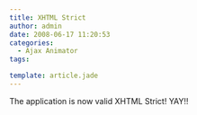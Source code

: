 ```yaml
---
title: XHTML Strict
author: admin
date: 2008-06-17 11:20:53
categories:
  - Ajax Animator
tags: 

template: article.jade
---
```


The application is now valid XHTML Strict! YAY!!
